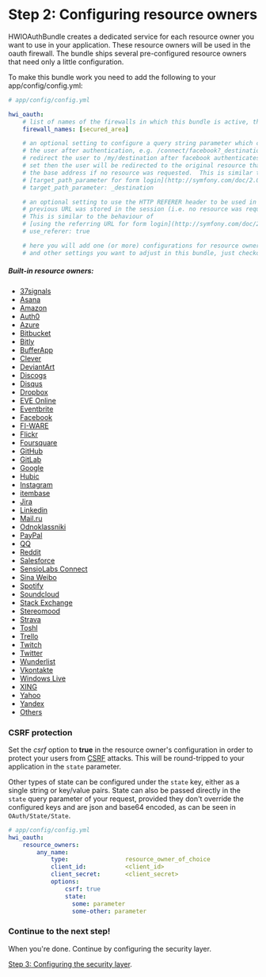 Step 2: Configuring resource owners
===================================
HWIOAuthBundle creates a dedicated service for each resource owner you want to
use in your application. These resource owners will be used in the oauth
firewall. The bundle ships several pre-configured resource owners that need
only a little configuration.

To make this bundle work you need to add the following to your app/config/config.yml:

```yaml
# app/config/config.yml

hwi_oauth:
    # list of names of the firewalls in which this bundle is active, this setting MUST be set
    firewall_names: [secured_area]

    # an optional setting to configure a query string parameter which can be used to redirect
    # the user after authentication, e.g. /connect/facebook?_destination=/my/destination will
    # redirect the user to /my/destination after facebook authenticates them.  If this is not
    # set then the user will be redirected to the original resource that they requested, or
    # the base address if no resource was requested.  This is similar to the behaviour of
    # [target_path_parameter for form login](http://symfony.com/doc/2.0/cookbook/security/form_login.html).
    # target_path_parameter: _destination

    # an optional setting to use the HTTP REFERER header to be used in case no
    # previous URL was stored in the session (i.e. no resource was requested).
    # This is similar to the behaviour of
    # [using the referring URL for form login](http://symfony.com/doc/2.0/cookbook/security/form_login.html#using-the-referring-url).
    # use_referer: true

    # here you will add one (or more) configurations for resource owners
    # and other settings you want to adjust in this bundle, just checkout the list below!
```

##### Built-in resource owners:

- [37signals](resource_owners/37signals.md)
- [Asana](resource_owners/asana.md)
- [Amazon](resource_owners/amazon.md)
- [Auth0](resource_owners/auth0.md)
- [Azure](resource_owners/azure.md)
- [Bitbucket](resource_owners/bitbucket.md)
- [Bitly](resource_owners/bitly.md)
- [BufferApp](resource_owners/bufferapp.md)
- [Clever](resource_owners/clever.md)
- [DeviantArt](resource_owners/deviantart.md)
- [Discogs](resource_owners/discogs.md)
- [Disqus](resource_owners/disqus.md)
- [Dropbox](resource_owners/dropbox.md)
- [EVE Online](resource_owners/eve_online.md)
- [Eventbrite](resource_owners/eventbrite.md)
- [Facebook](resource_owners/facebook.md)
- [FI-WARE](resource_owners/fiware.md)
- [Flickr](resource_owners/flickr.md)
- [Foursquare](resource_owners/foursquare.md)
- [GitHub](resource_owners/github.md)
- [GitLab](resource_owners/gitlab.md)
- [Google](resource_owners/google.md)
- [Hubic](resource_owners/hubic.md)
- [Instagram](resource_owners/instagram.md)
- [itembase](resource_owners/itembase.md)
- [Jira](resource_owners/jira.md)
- [Linkedin](resource_owners/linkedin.md)
- [Mail.ru](resource_owners/mailru.md)
- [Odnoklassniki](resource_owners/odnoklassniki.md)
- [PayPal](resource_owners/paypal.md)
- [QQ](resource_owners/qq.md)
- [Reddit](resource_owners/reddit.md)
- [Salesforce](resource_owners/salesforce.md)
- [SensioLabs Connect](resource_owners/sensio_connect.md)
- [Sina Weibo](resource_owners/sina_weibo.md)
- [Spotify](resource_owners/spotify.md)
- [Soundcloud](resource_owners/soundcloud.md)
- [Stack Exchange](resource_owners/stack_exchange.md)
- [Stereomood](resource_owners/stereomood.md)
- [Strava](resource_owners/strava.md)
- [Toshl](resource_owners/toshl.md)
- [Trello](resource_owners/trello.md)
- [Twitch](resource_owners/twitch.md)
- [Twitter](resource_owners/twitter.md)
- [Wunderlist](resource_owners/wunderlist.md)
- [Vkontakte](resource_owners/vkontakte.md)
- [Windows Live](resource_owners/windows_live.md)
- [XING](resource_owners/xing.md)
- [Yahoo](resource_owners/yahoo.md)
- [Yandex](resource_owners/yandex.md)
- [Others](resource_owners/others.md)

### CSRF protection

Set the _csrf_ option to **true** in the resource owner's configuration in order to protect your users from [CSRF](https://www.owasp.org/index.php/Cross-Site_Request_Forgery_(CSRF)) attacks.
This will be round-tripped to your application in the `state` parameter. 

Other types of state can be configured under the `state` key, either as a single string or key/value pairs. State can
also be passed directly in the `state` query parameter of your request, provided they don't override the configured keys
and are json and base64 encoded, as can be seen in `OAuth/State/State`.
```yaml
# app/config/config.yml
hwi_oauth:
    resource_owners:
        any_name:
            type:                resource_owner_of_choice
            client_id:           <client_id>
            client_secret:       <client_secret>
            options:
                csrf: true
                state: 
                  some: parameter
                  some-other: parameter
```

### Continue to the next step!
When you're done. Continue by configuring the security layer.


[Step 3: Configuring the security layer](3-configuring_the_security_layer.md).
